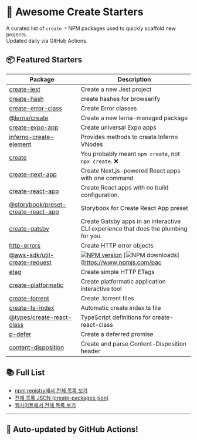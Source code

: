 # 🌱 Awesome Create Starters

A curated list of `create-*` NPM packages used to quickly scaffold new projects.  
Updated daily via GitHub Actions.

## 📦 Featured Starters

| Package | Description |
| --- | --- |
| [create-jest](https://www.npmjs.com/package/create-jest) | Create a new Jest project |
| [create-hash](https://www.npmjs.com/package/create-hash) | create hashes for browserify |
| [create-error-class](https://www.npmjs.com/package/create-error-class) | Create Error classes |
| [@lerna/create](https://www.npmjs.com/package/@lerna/create) | Create a new lerna-managed package |
| [create-expo-app](https://www.npmjs.com/package/create-expo-app) | Create universal Expo apps |
| [inferno-create-element](https://www.npmjs.com/package/inferno-create-element) | Provides methods to create Inferno VNodes |
| [create](https://www.npmjs.com/package/create) | You probably meant `npm create`, not `npx create`. ❌ |
| [create-next-app](https://www.npmjs.com/package/create-next-app) | Create Next.js-powered React apps with one command |
| [create-react-app](https://www.npmjs.com/package/create-react-app) | Create React apps with no build configuration. |
| [@storybook/preset-create-react-app](https://www.npmjs.com/package/@storybook/preset-create-react-app) | Storybook for Create React App preset |
| [create-gatsby](https://www.npmjs.com/package/create-gatsby) | Create Gatsby apps in an interactive CLI experience that does the plumbing for you. |
| [http-errors](https://www.npmjs.com/package/http-errors) | Create HTTP error objects |
| [@aws-sdk/util-create-request](https://www.npmjs.com/package/@aws-sdk/util-create-request) | [![NPM version](https://img.shields.io/npm/v/@aws-sdk/util-create-request/latest.svg)](https://www.npmjs.com/package/@aws-sdk/util-create-request) [![NPM downloads](https://img.shields.io/npm/dm/@aws-sdk/util-create-request.svg)](https://www.npmjs.com/pac |
| [etag](https://www.npmjs.com/package/etag) | Create simple HTTP ETags |
| [create-platformatic](https://www.npmjs.com/package/create-platformatic) | Create platformatic application interactive tool |
| [create-torrent](https://www.npmjs.com/package/create-torrent) | Create .torrent files |
| [create-ts-index](https://www.npmjs.com/package/create-ts-index) | Automatic create index.ts file |
| [@types/create-react-class](https://www.npmjs.com/package/@types/create-react-class) | TypeScript definitions for create-react-class |
| [p-defer](https://www.npmjs.com/package/p-defer) | Create a deferred promise |
| [content-disposition](https://www.npmjs.com/package/content-disposition) | Create and parse Content-Disposition header |

## 📚 Full List

- [npm registry에서 전체 목록 보기](https://www.npmjs.com/search?q=create-&sortBy=downloads_weekly)
- [전체 목록 JSON (create-packages.json)](data/create-packages.json)
- [웹사이트에서 전체 목록 보기](https://minwoo.github.io/awesome-create-starters/)

---

## 🤖 Auto-updated by GitHub Actions!
